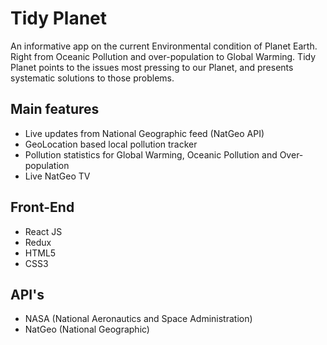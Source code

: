 # Tidy Planet
An informative app on the current Environmental condition of Planet Earth. Right from Oceanic Pollution and over-population to Global Warming. Tidy Planet points to the issues most pressing to our Planet, and presents systematic solutions to those problems.

## Main features
- Live updates from National Geographic feed (NatGeo API)
- GeoLocation based local pollution tracker
- Pollution statistics for Global Warming, Oceanic Pollution and Over-population
- Live NatGeo TV

## Front-End
- React JS
- Redux
- HTML5
- CSS3

## API's
- NASA (National Aeronautics and Space Administration)
- NatGeo (National Geographic)


